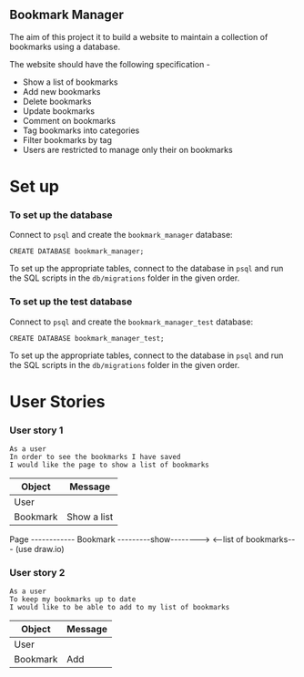 ## Bookmark Manager
The aim of this project it to build a website to maintain a collection of bookmarks using a database.

The website should have the following specification -
- Show a list of bookmarks
- Add new bookmarks  
- Delete bookmarks
- Update bookmarks
- Comment on bookmarks
- Tag bookmarks into categories
- Filter bookmarks by tag
- Users are restricted to manage only their on bookmarks

# Set up

### To set up the database

Connect to `psql` and create the `bookmark_manager` database:

```
CREATE DATABASE bookmark_manager;
```

To set up the appropriate tables, connect to the database in `psql` and run the SQL scripts in the `db/migrations` folder in the given order.

### To set up the test database

Connect to `psql` and create the `bookmark_manager_test` database:

```
CREATE DATABASE bookmark_manager_test;
```

To set up the appropriate tables, connect to the database in `psql` and run the SQL scripts in the `db/migrations` folder in the given order.

# User Stories

### User story 1
```
As a user
In order to see the bookmarks I have saved
I would like the page to show a list of bookmarks
```

Object | Message
-|-
User |
Bookmark | Show a list

Page ------------ Bookmark
---------show-------->
<--list of bookmarks---
(use draw.io)

### User story 2
```
As a user
To keep my bookmarks up to date
I would like to be able to add to my list of bookmarks
```

Object | Message
-|-
User |
Bookmark | Add
